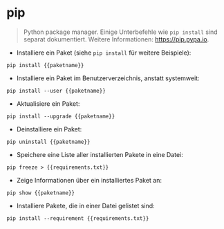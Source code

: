# pip

> Python package manager.
> Einige Unterbefehle wie `pip install` sind separat dokumentiert.
> Weitere Informationen: <https://pip.pypa.io>.

- Installiere ein Paket (siehe `pip install` für weitere Beispiele):

`pip install {{paketname}}`

- Installiere ein Paket im Benutzerverzeichnis, anstatt systemweit:

`pip install --user {{paketname}}`

- Aktualisiere ein Paket:

`pip install --upgrade {{paketname}}`

- Deinstalliere ein Paket:

`pip uninstall {{paketname}}`

- Speichere eine Liste aller installierten Pakete in eine Datei:

`pip freeze > {{requirements.txt}}`

- Zeige Informationen über ein installiertes Paket an:

`pip show {{paketname}}`

- Installiere Pakete, die in einer Datei gelistet sind:

`pip install --requirement {{requirements.txt}}`
